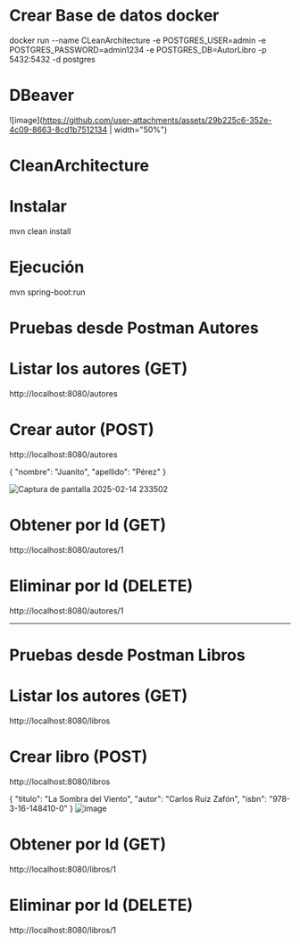 # Crear Base de datos docker
docker run --name CLeanArchitecture -e POSTGRES_USER=admin -e POSTGRES_PASSWORD=admin1234 -e POSTGRES_DB=AutorLibro -p 5432:5432 -d postgres

# DBeaver
![image](https://github.com/user-attachments/assets/29b225c6-352e-4c09-8663-8cd1b7512134  | width="50%") 



# CleanArchitecture
# Instalar
mvn clean install

# Ejecución

mvn spring-boot:run





# Pruebas desde Postman Autores
# Listar los autores (GET)
http://localhost:8080/autores 

# Crear autor  (POST)
http://localhost:8080/autores

{
    "nombre": "Juanito",
    "apellido": "Pérez"
}

![Captura de pantalla 2025-02-14 233502](https://github.com/user-attachments/assets/e595df87-eded-4947-9d20-8ad3a037fc25)

# Obtener por Id (GET)
http://localhost:8080/autores/1

# Eliminar por Id (DELETE)
http://localhost:8080/autores/1

------------------------------------------------------------------------------
# Pruebas desde Postman Libros
# Listar los autores (GET)
http://localhost:8080/libros 

# Crear libro  (POST)
http://localhost:8080/libros

{
    "titulo": "La Sombra del Viento",
    "autor": "Carlos Ruiz Zafón",
    "isbn": "978-3-16-148410-0"
}
![image](https://github.com/user-attachments/assets/93f82023-e71e-4950-8bf4-00d030bfb955)

# Obtener por Id (GET)
http://localhost:8080/libros/1

# Eliminar por Id (DELETE)
http://localhost:8080/libros/1




